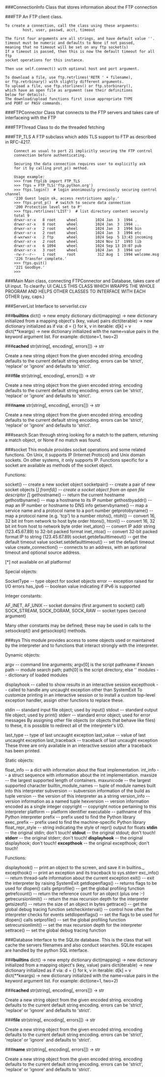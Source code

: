 ###ConnectionInfo 
Class that stores information about the FTP connection

###FTP 
An FTP client class.

    To create a connection, call the class using these arguments:
            host, user, passwd, acct, timeout

    The first four arguments are all strings, and have default value ''.
    timeout must be numeric and defaults to None if not passed,
    meaning that no timeout will be set on any ftp socket(s)
    If a timeout is passed, then this is now the default timeout for all ftp
    socket operations for this instance.

    Then use self.connect() with optional host and port argument.

    To download a file, use ftp.retrlines('RETR ' + filename),
    or ftp.retrbinary() with slightly different arguments.
    To upload a file, use ftp.storlines() or ftp.storbinary(),
    which have an open file as argument (see their definitions
    below for details).
    The download/upload functions first issue appropriate TYPE
    and PORT or PASV commands.
    

###FTPConnector 
 Class that connects to the FTP servers and takes care of interfaceing with the FTP

###FTPThread 
 Class to do the threaded fetching 

###FTP_TLS 
A FTP subclass which adds TLS support to FTP as described
        in RFC-4217.

        Connect as usual to port 21 implicitly securing the FTP control
        connection before authenticating.

        Securing the data connection requires user to explicitly ask
        for it by calling prot_p() method.

        Usage example:
        >>> from ftplib import FTP_TLS
        >>> ftps = FTP_TLS('ftp.python.org')
        >>> ftps.login()  # login anonimously previously securing control channel
        '230 Guest login ok, access restrictions apply.'
        >>> ftps.prot_p()  # switch to secure data connection
        '200 Protection level set to P'
        >>> ftps.retrlines('LIST')  # list directory content securely
        total 9
        drwxr-xr-x   8 root     wheel        1024 Jan  3  1994 .
        drwxr-xr-x   8 root     wheel        1024 Jan  3  1994 ..
        drwxr-xr-x   2 root     wheel        1024 Jan  3  1994 bin
        drwxr-xr-x   2 root     wheel        1024 Jan  3  1994 etc
        d-wxrwxr-x   2 ftp      wheel        1024 Sep  5 13:43 incoming
        drwxr-xr-x   2 root     wheel        1024 Nov 17  1993 lib
        drwxr-xr-x   6 1094     wheel        1024 Sep 13 19:07 pub
        drwxr-xr-x   3 root     wheel        1024 Jan  3  1994 usr
        -rw-r--r--   1 root     root          312 Aug  1  1994 welcome.msg
        '226 Transfer complete.'
        >>> ftps.quit()
        '221 Goodbye.'
        >>>
        

###Main 
Main class, connecting FTPConnector and Database, 
	takes care of UI input.
	To clearify: UI CALLS THIS CLASS WHICH WRAPPS THE WHOLE PROGRAM AND HELPS OTHER CLASSES TO INTERFACE WITH EACH OTHER (yay, caps.)

###ServerList 
Interface to serverlist.csv 

###__builtins__ 
dict() -> new empty dictionary
dict(mapping) -> new dictionary initialized from a mapping object's
    (key, value) pairs
dict(iterable) -> new dictionary initialized as if via:
    d = {}
    for k, v in iterable:
        d[k] = v
dict(**kwargs) -> new dictionary initialized with the name=value pairs
    in the keyword argument list.  For example:  dict(one=1, two=2)

###__cached__ 
str(string[, encoding[, errors]]) -> str

Create a new string object from the given encoded string.
encoding defaults to the current default string encoding.
errors can be 'strict', 'replace' or 'ignore' and defaults to 'strict'.

###__file__ 
str(string[, encoding[, errors]]) -> str

Create a new string object from the given encoded string.
encoding defaults to the current default string encoding.
errors can be 'strict', 'replace' or 'ignore' and defaults to 'strict'.

###__name__ 
str(string[, encoding[, errors]]) -> str

Create a new string object from the given encoded string.
encoding defaults to the current default string encoding.
errors can be 'strict', 'replace' or 'ignore' and defaults to 'strict'.

###search 
Scan through string looking for a match to the pattern, returning
    a match object, or None if no match was found.

###socket 
This module provides socket operations and some related functions.
On Unix, it supports IP (Internet Protocol) and Unix domain sockets.
On other systems, it only supports IP. Functions specific for a
socket are available as methods of the socket object.

Functions:

socket() -- create a new socket object
socketpair() -- create a pair of new socket objects [*]
fromfd() -- create a socket object from an open file descriptor [*]
gethostname() -- return the current hostname
gethostbyname() -- map a hostname to its IP number
gethostbyaddr() -- map an IP number or hostname to DNS info
getservbyname() -- map a service name and a protocol name to a port number
getprotobyname() -- map a protocol name (e.g. 'tcp') to a number
ntohs(), ntohl() -- convert 16, 32 bit int from network to host byte order
htons(), htonl() -- convert 16, 32 bit int from host to network byte order
inet_aton() -- convert IP addr string (123.45.67.89) to 32-bit packed format
inet_ntoa() -- convert 32-bit packed format IP to string (123.45.67.89)
socket.getdefaulttimeout() -- get the default timeout value
socket.setdefaulttimeout() -- set the default timeout value
create_connection() -- connects to an address, with an optional timeout and
                       optional source address.

 [*] not available on all platforms!

Special objects:

SocketType -- type object for socket objects
error -- exception raised for I/O errors
has_ipv6 -- boolean value indicating if IPv6 is supported

Integer constants:

AF_INET, AF_UNIX -- socket domains (first argument to socket() call)
SOCK_STREAM, SOCK_DGRAM, SOCK_RAW -- socket types (second argument)

Many other constants may be defined; these may be used in calls to
the setsockopt() and getsockopt() methods.


###sys 
This module provides access to some objects used or maintained by the
interpreter and to functions that interact strongly with the interpreter.

Dynamic objects:

argv -- command line arguments; argv[0] is the script pathname if known
path -- module search path; path[0] is the script directory, else ''
modules -- dictionary of loaded modules

displayhook -- called to show results in an interactive session
excepthook -- called to handle any uncaught exception other than SystemExit
  To customize printing in an interactive session or to install a custom
  top-level exception handler, assign other functions to replace these.

stdin -- standard input file object; used by input()
stdout -- standard output file object; used by print()
stderr -- standard error object; used for error messages
  By assigning other file objects (or objects that behave like files)
  to these, it is possible to redirect all of the interpreter's I/O.

last_type -- type of last uncaught exception
last_value -- value of last uncaught exception
last_traceback -- traceback of last uncaught exception
  These three are only available in an interactive session after a
  traceback has been printed.

Static objects:

float_info -- a dict with information about the float implementation.
int_info -- a struct sequence with information about the int implementation.
maxsize -- the largest supported length of containers.
maxunicode -- the largest supported character
builtin_module_names -- tuple of module names built into this interpreter
subversion -- subversion information of the build as tuple
version -- the version of this interpreter as a string
version_info -- version information as a named tuple
hexversion -- version information encoded as a single integer
copyright -- copyright notice pertaining to this interpreter
platform -- platform identifier
executable -- pathname of this Python interpreter
prefix -- prefix used to find the Python library
exec_prefix -- prefix used to find the machine-specific Python library
float_repr_style -- string indicating the style of repr() output for floats
__stdin__ -- the original stdin; don't touch!
__stdout__ -- the original stdout; don't touch!
__stderr__ -- the original stderr; don't touch!
__displayhook__ -- the original displayhook; don't touch!
__excepthook__ -- the original excepthook; don't touch!

Functions:

displayhook() -- print an object to the screen, and save it in builtins._
excepthook() -- print an exception and its traceback to sys.stderr
exc_info() -- return thread-safe information about the current exception
exit() -- exit the interpreter by raising SystemExit
getdlopenflags() -- returns flags to be used for dlopen() calls
getprofile() -- get the global profiling function
getrefcount() -- return the reference count for an object (plus one :-)
getrecursionlimit() -- return the max recursion depth for the interpreter
getsizeof() -- return the size of an object in bytes
gettrace() -- get the global debug tracing function
setcheckinterval() -- control how often the interpreter checks for events
setdlopenflags() -- set the flags to be used for dlopen() calls
setprofile() -- set the global profiling function
setrecursionlimit() -- set the max recursion depth for the interpreter
settrace() -- set the global debug tracing function


###Database 
Interface to the SQLite database. This is the class that will cache the servers filenames and also conduct searches.
		SQLite escapes are handled by the python SQL interface.

###__builtins__ 
dict() -> new empty dictionary
dict(mapping) -> new dictionary initialized from a mapping object's
    (key, value) pairs
dict(iterable) -> new dictionary initialized as if via:
    d = {}
    for k, v in iterable:
        d[k] = v
dict(**kwargs) -> new dictionary initialized with the name=value pairs
    in the keyword argument list.  For example:  dict(one=1, two=2)

###__cached__ 
str(string[, encoding[, errors]]) -> str

Create a new string object from the given encoded string.
encoding defaults to the current default string encoding.
errors can be 'strict', 'replace' or 'ignore' and defaults to 'strict'.

###__file__ 
str(string[, encoding[, errors]]) -> str

Create a new string object from the given encoded string.
encoding defaults to the current default string encoding.
errors can be 'strict', 'replace' or 'ignore' and defaults to 'strict'.

###__name__ 
str(string[, encoding[, errors]]) -> str

Create a new string object from the given encoded string.
encoding defaults to the current default string encoding.
errors can be 'strict', 'replace' or 'ignore' and defaults to 'strict'.

